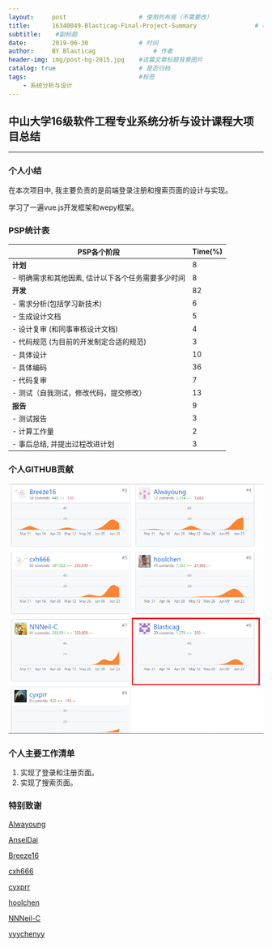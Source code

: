 ```yaml
---
layout:     post   				    # 使用的布局（不需要改）
title:      16340049-Blasticag-Final-Project-Summary				# 标题 
subtitle:    #副标题
date:       2019-06-30				# 时间
author:     BY Blasticag				# 作者
header-img: img/post-bg-2015.jpg 	#这篇文章标题背景图片
catalog: true 						# 是否归档
tags:								#标签
    - 系统分析与设计
---
```


## 中山大学16级软件工程专业系统分析与设计课程大项目总结

---

### 个人小结

在本次项目中, 我主要负责的是前端登录注册和搜索页面的设计与实现。

学习了一遍vue.js开发框架和wepy框架。

### PSP统计表

| PSP各个阶段                                        | Time(%) |
| -------------------------------------------------- | ------- |
| **计划**                                           | 8       |
| - 明确需求和其他因素, 估计以下各个任务需要多少时间 | 8       |
| **开发**                                           | 82      |
| - 需求分析(包括学习新技术)                         | 6       |
| - 生成设计文档                                     | 5       |
| - 设计复审 (和同事审核设计文档)                    | 4       |
| - 代码规范 (为目前的开发制定合适的规范)            | 3       |
| - 具体设计                                         | 10      |
| - 具体编码                                         | 36      |
| - 代码复审                                         | 7       |
| - 测试（自我测试，修改代码，提交修改）             | 13      |
| **报告**                                           | 9       |
| - 测试报告                                         | 3       |
| - 计算工作量                                       | 2       |
| - 事后总结, 并提出过程改进计划                     | 3       |



### 个人GITHUB贡献

![贡献](../img/贡献.PNG)

### 个人主要工作清单

1. 实现了登录和注册页面。
2. 实现了搜索页面。

### 特别致谢

[Alwayoung](https://github.com/Alwayoung)

[AnselDai](https://github.com/AnselDai)

[Breeze16](https://github.com/Breeze16)

[cxh666](https://github.com/cxh666)

[cyxprr](https://github.com/cyxprr)

[hoolchen](https://github.com/hoolchen)

[NNNeil-C](https://github.com/NNNeil-C)

[vyychenyy](https://github.com/vyychenyy)

